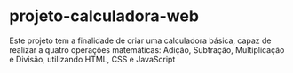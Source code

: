 # projeto-calculadora-web
Este projeto tem a finalidade de criar uma calculadora básica, capaz de realizar a quatro operações matemáticas: Adição, Subtração, Multiplicação e Divisão, utilizando HTML, CSS e JavaScript
